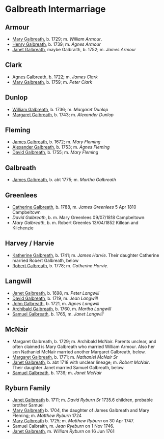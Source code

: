 # Galbreath Intermarriage


## Armour

- [Mary Galbreath](galbreath-mary-1729.md), b. 1729; m. *William Armour*. 
- [Henry Galbreath](galbreath-henry-1739.md), b. 1739; m. *Agnes Armour*
- [Janet Galbreath](galbreath-janet-1752.md), maybe Galbraith, b. 1752; m. *James Armour*

## Clark

- [Agnes Galbreath](galbreath-agnes-1722.md), b. 1722; m. *James Clark*
- [Mary Galbreath](galbreath-mary-1759.md), b. 1759; m. *Peter Clark*

## Dunlop

- [William Galbreath](galbreath-william-1736.md), b. 1736; m. *Margaret Dunlop*
- [Margaret Galbreath](galbreath-margaret-1743.md), b. 1743; m. *Alexander Dunlop*

## Fleming

- [James Galbreath](galbreath-james-1672.md), b. 1672; m. *Mary Fleming*
- [Alexander Galbreath](galbreath-alexander-1753.md), b. 1753; m. *Agnes Fleming*
- [David Galbreath](galbreath-david-1755.md), b. 1755; m. *Mary Fleming*

## Galbreath

- [James Galbreath](galbreath-james-abt-1775.md), b. abt 1775; m. *Martha Galbreath*

## Greenlees

- [Catherine Galbreath](galbreath-catherine-1788.md), b. 1788, m. *James Greenlees* 5 Apr 1810 Campbeltown
- *David Galbreath*, b.  m. Mary Greenlees 09/07/1818 Campbeltown
- *Mary Galbreath*, b. m. Robert Greenles 13/04/1852 Killean and Kilchenzie

## Harvey / Harvie

- [Katherine Galbreath](galbreath-katharine-1741.md), b. 1741; m. *James Harvie*. Their daughter Catherine married Robert Galbreath, below
- [Robert Galbreath](galbreath-robert-1778.md), b. 1778; m. *Catherine Harvie*.

## Langwill

- [Janet Galbreath](galbreath-janet-1698.md), b. 1698, m. *Peter Langwill*
- [David Galbreath](galbreath-david-1719.md), b. 1719, m. *Jean Langwill*
- [John Galbreath](galbreath-john-1721.md), b. 1721, m. *Agnes Langwill*
- [Archibald Galbreath](galbreath-archibald-1760.md), b. 1760, m. *Martha Langwill*
- [Samuel Galbreath](galbreath-samuel-1765.md), b. 1765, m. *Janet Langwill*

## McNair

- Margaret Galbreath, b. 1729; m. Archibald McNair.  Parents unclear, and often claimed is Mary Galbreath who married William Armour.  Also her son Nathaniel McNair married another Margaret Galbreath, below.
- [Margaret Galbreath](galbreath-margaret-1771.md), b. 1771; m. *Nathaniel McNair Sr*
- [Janet Galbreath](galbreath-janet-1718.md), b. abt 1718 with unclear lineage; m. *Robert McNair*. Their daughter Janet married  Samuel Galbreath, below.
- [Samuel Galbreath](galbreath-samuel-1736.md), b. 1736; m. *Janet McNair*

## Ryburn Family

- [Janet Galbreath](galbreath-janet-1711.md) b. 1711; m. *David Ryburn Sr* 1735.6 children, probable brother Samuel
- [Mary Galbreath](galbreath-mary-1704.md) b. 1704, the daughter of James Galbreath and Mary Fleming; m. *Matthew Ryburn* 1724
- [Mary Galbreath](galbreath-mary-1725.md) b. 1725; m. *Matthew Ryburn* on 30 Apr 1747.
- Samuel Calbraith, m. *Jean Ryeburn* on 1 Nov 1746.
- [Janet Galbreath](galbreath-janet-1735.md), m. *William Ryburn* on 16 Jun 1761

